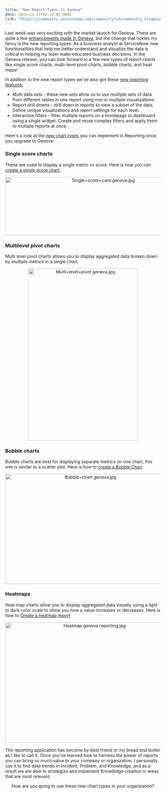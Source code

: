 ```yaml
---
title: "New Report Types in Geneva"
date: 2015-12-17T02:34:01.000Z
link: "https://community.servicenow.com/community?id=community_blog&sys_id=b23deae5dbd0dbc01dcaf3231f9619e5"
---
```

<p>Last week was very exciting with the market launch for Geneva. There are quite a few <a title="i.service-now.com/kb_view.do?sysparm_article=KB0551916" href="https://hi.service-now.com/kb_view.do?sysparm_article=KB0551916">enhancements made in Geneva</a>, but the change that tickles my fancy is the new reporting types. As a business analyst at ServiceNow new functionalities that help me better understand and visualize the data is critical in helping my team make educated business decisions. In the Geneva release, you can look forward to a few new types of report charts like single score charts, multi-level pivot charts, bubble charts, and heat maps!</p><p></p><p>In addition to the new report types we've also got these <a title="ocs.servicenow.com/release_notes/performance_analytics_reporting/r_ReportingRN.html" href="https://docs.servicenow.com/release_notes/performance_analytics_reporting/r_ReportingRN.html">new reporting features:</a></p><ul><li>Multi data sets - these new sets allow us to use multiple sets of data from different tables in one report using one or multiple visualizations</li><li>Report drill downs - drill down in reports to view a subset of the data. Define unique visualizations and report settings for each level.</li><li>Interactive filters - filter multiple reports on a homepage or dashboard using a single widget. Create and reuse complex filters and apply them to multiple reports at once.</li></ul><p></p><p>Here's a look at the <a title="ocs.servicenow.com/use/reporting/reference/r_ReportTypes.html" href="https://docs.servicenow.com/use/reporting/reference/r_ReportTypes.html">new chart types</a> you can implement in Reporting once you upgrade to Geneva:</p><p></p><h3>Single score charts</h3><p>These are used to display a single metric or score. Here is how you can <a href="https://docs.servicenow.com/use/basic_reporting/task/t_CreateASingleScoreChart.html" title="https://docs.servicenow.com/use/basic_reporting/task/t_CreateASingleScoreChart.html">create a single score chart.</a></p><p></p><p style="text-align: center;"><img   alt="Single+score+card geneva.jpg" class="image-5 jive-image" src="7797240edb14dfc03eb27a9e0f96196f.iix" style="width: 620px; height: 188px;"/></p><h3>Multilevel pivot charts</h3><p>Multi level pivot charts allows you to display aggregated data broken down by multiple metrics in a single chart.</p><p style="text-align: center;"><img   alt="Multi+level+pivot geneva.jpg" class="image-6 jive-image" height="554" src="34f684cedb5c5fc068c1fb651f96191d.iix" style="height: 555px; width: 354.618451025057px;" width="354"/></p><h3>Bubble charts</h3><p>Bubble charts are best for displaying separate metrics on one chart, this one is similar to a scatter plot. Here is how to <a title="ocs.servicenow.com/use/basic_reporting/concept/c_BubbleCharts.html" href="https://docs.servicenow.com/use/basic_reporting/concept/c_BubbleCharts.html">create a Bubble Chart</a></p><p></p><p></p><p style="text-align: center;"><img   alt="Bubble+chart geneva.jpg" class="image-7 jive-image" height="354" src="01a1998adb989f048c8ef4621f961900.iix" style="width: 537px; height: 354.246774193548px;" width="537"/></p><h3>Heatmaps</h3><p>Heat map charts allow you to display aggregated data visually using a light to dark color scale to show you how a value increases or decreases. Here is how to <a href="https://docs.servicenow.com/use/basic_reporting/task/t_CreateAHeatmapReport.html" title="https://docs.servicenow.com/use/basic_reporting/task/t_CreateAHeatmapReport.html">Create a heatmap report</a></p><p style="text-align: center;"><img   alt="Heatmap geneva reporting.jpg" class="image-8 jive-image" height="389" src="245d4586db9413043eb27a9e0f96191c.iix" style="width: 563px; height: 389.559677419355px;" width="563"/></p><p></p><p>The reporting application has become by best friend or my bread and butter as I like to call it. Once you've learned how to harness the power of reports   you can bring so much value to your company or organization. I personally use it to find data trends in Incident, Problem, and Knowledge, and as a result we are able to strategize and implement Knowledge creation in areas that are most relevant.</p><p></p><p style="text-align: center;">How are you going to use these new chart types in your organization?</p>
